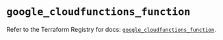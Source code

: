 # `google_cloudfunctions_function`

Refer to the Terraform Registry for docs: [`google_cloudfunctions_function`](https://registry.terraform.io/providers/hashicorp/google/6.1.0/docs/resources/cloudfunctions_function).
